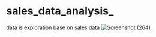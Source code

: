 # sales_data_analysis_
data is exploration base on sales data 
![Screenshot (264)](https://user-images.githubusercontent.com/73815899/198815821-12b4028b-1236-4901-9f57-d47866a2fbfa.png)
